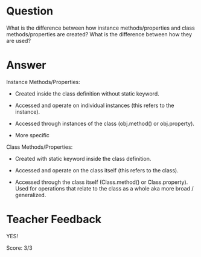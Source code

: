 # Question

What is the difference between how instance methods/properties and class methods/properties are created? What is the difference between how they are used?

# Answer
Instance Methods/Properties:

- Created inside the class definition without static keyword.

- Accessed and operate on individual instances (this refers to the instance).

- Accessed through instances of the class (obj.method() or obj.property).
- More specific 

Class Methods/Properties:

- Created with static keyword inside the class definition.

- Accessed and operate on the class itself (this refers to the class).

- Accessed through the class itself (Class.method() or Class.property).
Used for operations that relate to the class as a whole aka more broad / generalized.

# Teacher Feedback

YES!

Score: 3/3